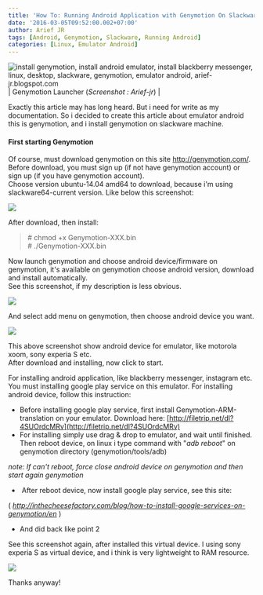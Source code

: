 ```yaml
---
title: 'How To: Running Android Application with Genymotion On Slackware Linux'
date: '2016-03-05T09:52:00.002+07:00'
author: Arief JR
tags: [Android, Genymotion, Slackware, Running Android]
categories: [Linux, Emulator Android]
---
```


![install genymotion, install android emulator, install blackberry messenger, linux, desktop, slackware, genymotion, emulator android, arief-jr.blogspot.com](https://4.bp.blogspot.com/-_H3vqJijjRg/VtnJNkNI5EI/AAAAAAAADAA/YzqWTsYLT2A/s1600/Genymotion.png)
| Genymotion Launcher (_Screenshot : Arief-jr_) |

Exactly this article may has long heard. But i need for write as my documentation. So i decided to create this article about emulator android this is genymotion, and i install genymotion on slackware machine.

#### First starting Genymotion

Of course, must download genymotion on this site http://genymotion.com/. Before download, you must sign up (if not have genymotion account) or sign up (if you have genymotion account).  
Choose version ubuntu-14.04 amd64 to download, because i'm using slackware64-current version. Like below this screenshot:

![](https://1.bp.blogspot.com/-b9D6FmsB98A/Vto9YaLn57I/AAAAAAAADAM/C2MNpmwfgDs/s1600/Genymotion1.png)

After download, then install:

> \# chmod +x Genymotion-XXX.bin  
> \# ./Genymotion-XXX.bin

Now launch genymotion and choose android device/firmware on genymotion, it's available on genymotion choose android version, download and install automatically.  
See this screenshot, if my description is less obvious.

![](https://1.bp.blogspot.com/-OIMEqoP2kBE/VtpEvw445zI/AAAAAAAADAc/540NcuAs-M8/s1600/Screenshot_20160305_091118.png)

And select add menu on genymotion, then choose android device you want.

![](https://3.bp.blogspot.com/-9YWWupTZDWI/VtpE5E235ZI/AAAAAAAADAg/FVCO-rxSw-o/s1600/Screenshot_20160305_091207.png)

This above screenshot show android device for emulator, like motorola xoom, sony experia S etc.  
After download and installing, now click to start.  

For installing android application, like blackberry messenger, instagram etc. You must installing google play service on this emulator. For installing android device, follow this instruction:

* Before installing google play service, first install Genymotion-ARM-translation on your emulator. Download here: [http://filetrip.net/dl?4SUOrdcMRv](http://filetrip.net/dl?4SUOrdcMRv)
* For installing simply use drag & drop to emulator, and wait until finished. Then reboot device, on linux i type command with "_adb reboot_" on genymotion directory (genymotion/tools/adb)

_note: If can't reboot, force close android device on genymotion and then      start again genymotion_  

*  After reboot device, now install google play service, see this site:

( _http://inthecheesefactory.com/blog/how-to-install-google-services-on-genymotion/en_ )  

* And did back like point 2

See this screenshot again, after installed this virtual device. I using sony experia S as virtual device, and i think is very lightweight to RAM resource.

![](https://1.bp.blogspot.com/-pIiz5015akc/VtpI_0abBwI/AAAAAAAADAw/Nf9WU0bh6SQ/s1600/Screenshot_20160305_094235.png)

Thanks anyway!